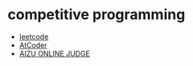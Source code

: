 competitive programming
===

- [leetcode](https://leetcode.com/problemset/all/)
- [AtCoder](https://atcoder.jp/)
- [AIZU ONLINE JUDGE](https://judge.u-aizu.ac.jp/onlinejudge/index.jsp)
